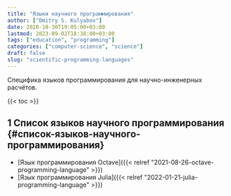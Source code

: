 ```yaml
---
title: "Языки научного программирования"
author: ["Dmitry S. Kulyabov"]
date: 2020-10-30T19:05:00+03:00
lastmod: 2023-09-02T18:38:00+03:00
tags: ["education", "programming"]
categories: ["computer-science", "science"]
draft: false
slug: "scientific-programming-languages"
---
```


Специфика языков программирования для научно-инженерных расчётов.

<!--more-->

{{< toc >}}


## <span class="section-num">1</span> Список языков научного программирования {#список-языков-научного-программирования}

-   [Язык программирования Octave]({{< relref "2021-08-26-octave-programming-language" >}})
-   [Язык программирования Julia]({{< relref "2022-01-21-julia-programming-language" >}})
